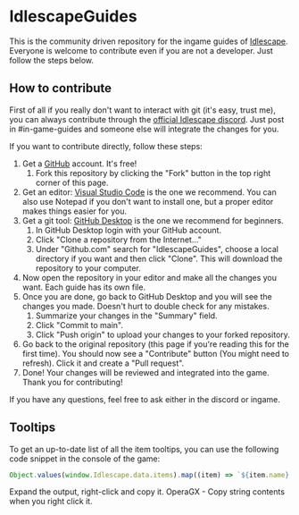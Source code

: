 # IdlescapeGuides
This is the community driven repository for the ingame guides of [Idlescape](https://idlescape.com/). Everyone is welcome to contribute even if you are not a developer. Just follow the steps below.

## How to contribute
First of all if you really don't want to interact with git (it's easy, trust me), you can always contribute through the [official Idlescape discord](https://idlescape.com/discord). Just post in #in-game-guides and someone else will integrate the changes for you.

If you want to contribute directly, follow these steps:
1. Get a [GitHub](https://github.com/) account. It's free!
    1. Fork this repository by clicking the "Fork" button in the top right corner of this page.
2. Get an editor: [Visual Studio Code](https://code.visualstudio.com/) is the one we recommend. You can also use Notepad if you don't want to install one, but a proper editor makes things easier for you.
3. Get a git tool: [GitHub Desktop](https://desktop.github.com/) is the one we recommend for beginners.
    1. In GitHub Desktop login with your GitHub account.
    2. Click "Clone a repository from the Internet..."
    3. Under "Github.com" search for "IdlescapeGuides", choose a local directory if you want and then click "Clone". This will download the repository to your computer.
4. Now open the repository in your editor and make all the changes you want. Each guide has its own file.
5. Once you are done, go back to GitHub Desktop and you will see the changes you made. Doesn't hurt to double check for any mistakes.
    1. Summarize your changes in the "Summary" field.
    2. Click "Commit to main".
    3. Click "Push origin" to upload your changes to your forked repository.
6. Go back to the original repository (this page if you're reading this for the first time). You should now see a "Contribute" button (You might need to refresh). Click it and create a "Pull request".
7. Done! Your changes will be reviewed and integrated into the game. Thank you for contributing!

If you have any questions, feel free to ask either in the discord or ingame.

## Tooltips
To get an up-to-date list of all the item tooltips, you can use the following code snippet in the console of the game:
```javascript
Object.values(window.Idlescape.data.items).map((item) => `${item.name}: ${item.extraTooltipInfo ?? ''}`).join('\n')
```
Expand the output, right-click and copy it.
OperaGX - Copy string contents when you right click it.
